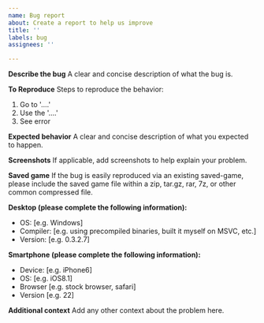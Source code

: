 ```yaml
---
name: Bug report
about: Create a report to help us improve
title: ''
labels: bug
assignees: ''

---
```


**Describe the bug**
A clear and concise description of what the bug is.

**To Reproduce**
Steps to reproduce the behavior:
1. Go to '....'
2. Use the '....'
3. See error

**Expected behavior**
A clear and concise description of what you expected to happen.

**Screenshots**
If applicable, add screenshots to help explain your problem.

**Saved game**
If the bug is easily reproduced via an existing saved-game, please include the saved game file within a zip, tar.gz, rar, 7z, or other common compressed file.

**Desktop (please complete the following information):**
 - OS: [e.g. Windows]
 - Compiler: [e.g. using precompiled binaries, built it myself on MSVC, etc.]
 - Version: [e.g. 0.3.2.7]

**Smartphone (please complete the following information):**
 - Device: [e.g. iPhone6]
 - OS: [e.g. iOS8.1]
 - Browser [e.g. stock browser, safari]
 - Version [e.g. 22]

**Additional context**
Add any other context about the problem here.
